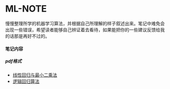 # ML-NOTE

慢慢整理所学的机器学习算法，并根据自己所理解的样子叙述出来。笔记中难免会出现一些错误，希望读者能够自己辨证着去看待，如果能把你的一些建议反馈给我的话那是再好不过的。

#### 笔记内容

##### pdf格式

* [线性回归与最小二乘法](https://github.com/Fenghuapiao/ML-NOTE/blob/master/pdf/线性回归与最小二乘法.pdf)
* [逻辑回归算法](https://github.com/Fenghuapiao/ML-NOTE/blob/master/pdf/逻辑回归算法.pdf)

